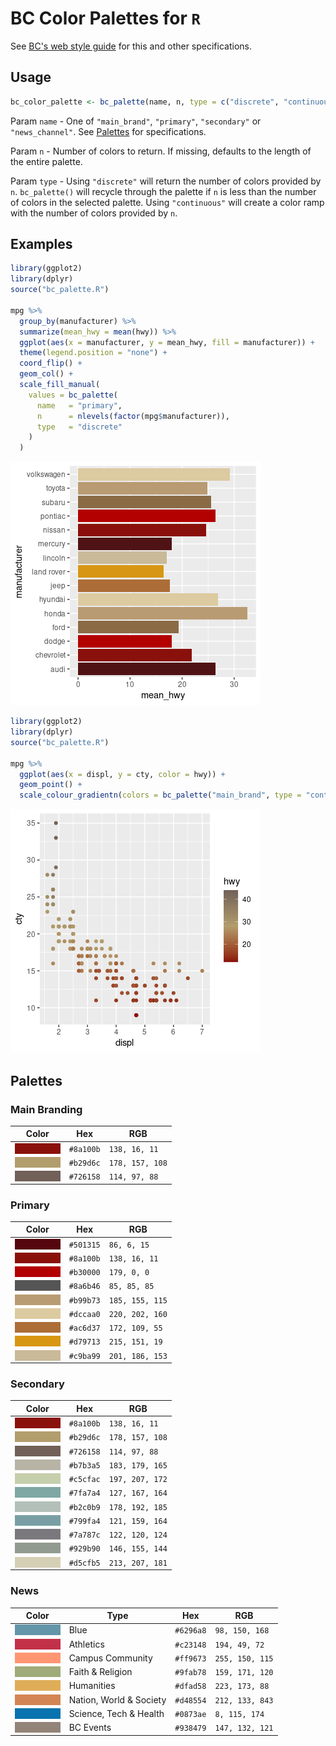 # BC Color Palettes for `R`

See [BC's web style guide](https://www.bc.edu/bc-web/styles/bc-web-style-guide/color.html) for this and other specifications.

## Usage
```R
bc_color_palette <- bc_palette(name, n, type = c("discrete", "continuous"))
```

Param `name` - One of `"main_brand"`, `"primary"`, `"secondary"` or `"news_channel"`. See [Palettes](#palettes) for specifications.

Param `n` - Number of colors to return. If missing, defaults to the length of the entire palette.

Param `type` - Using `"discrete"` will return the number of colors provided by `n`. `bc_palette()` will recycle through the palette if `n` is less than the number of colors in the selected palette. Using `"continuous"` will create a color ramp with the number of colors provided by `n`.

## Examples
```R
library(ggplot2)
library(dplyr)
source("bc_palette.R")

mpg %>%
  group_by(manufacturer) %>%
  summarize(mean_hwy = mean(hwy)) %>%
  ggplot(aes(x = manufacturer, y = mean_hwy, fill = manufacturer)) + 
  theme(legend.position = "none") + 
  coord_flip() +
  geom_col() +
  scale_fill_manual(
    values = bc_palette(
      name   = "primary",
      n      = nlevels(factor(mpg$manufacturer)), 
      type   = "discrete"
    )
  )
```
![Discrete Example](img/discrete.png)

```R
library(ggplot2)
library(dplyr)
source("bc_palette.R")

mpg %>%
  ggplot(aes(x = displ, y = cty, color = hwy)) + 
  geom_point() + 
  scale_colour_gradientn(colors = bc_palette("main_brand", type = "continuous"))
```
![Continuous Example](img/continuous.png)

## Palettes
### Main Branding

Color                                                                                      | Hex       | RGB           
---                                                                                        | ---       | ---            
<span style="background-color: rgb(138,16,11); color: rgb(138,16,11);">--------</span>     | `#8a100b` | `138, 16, 11`  
<span style="background-color: rgb(178,157,108); color: rgb(178,157,108);">--------</span> | `#b29d6c` | `178, 157, 108` 
<span style="background-color: rgb(114,97,88); color: rgb(114,97,88);">--------</span>     | `#726158` | `114, 97, 88`  


### Primary

Color                                                                                      | Hex       | RGB
---                                                                                        | ---       | ---    
<span style="background-color: rgb(86,6,15); color: rgb(86,6,15);">--------</span>         | `#501315` | `86, 6, 15`    
<span style="background-color: rgb(138,16,11); color: rgb(138,16,11);">--------</span>     | `#8a100b` | `138, 16, 11`   
<span style="background-color: rgb(179,0,0); color: rgb(179,0,0);">--------</span>         | `#b30000` | `179, 0, 0`    
<span style="background-color: rgb(85,85,85); color: rgb(85,85,85);">--------</span>       | `#8a6b46` | `85, 85, 85`   
<span style="background-color: rgb(185,155,115); color: rgb(185,155,115);">--------</span> | `#b99b73` | `185, 155, 115` 
<span style="background-color: rgb(220,202,160); color: rgb(220,202,160);">--------</span> | `#dccaa0` | `220, 202, 160`
<span style="background-color: rgb(172,109,55); color: rgb(172,109,55);">--------</span>   | `#ac6d37` | `172, 109, 55` 
<span style="background-color: rgb(215,151,19); color: rgb(215,151,19);">--------</span>   | `#d79713` | `215, 151, 19` 
<span style="background-color: rgb(201,186,153); color: rgb(201,186,153);">--------</span> | `#c9ba99` | `201, 186, 153`


### Secondary

Color                                                                                      | Hex       | RGB    
---                                                                                        | ---       | ---         
<span style="background-color: rgb(138,16,11); color: rgb(138,16,11);">--------</span>     | `#8a100b` | `138, 16, 11`  
<span style="background-color: rgb(178,157,108); color: rgb(178,157,108);">--------</span> | `#b29d6c` | `178, 157, 108`
<span style="background-color: rgb(114,97,88); color: rgb(114,97,88);">--------</span>     | `#726158` | `114, 97, 88`  
<span style="background-color: rgb(183,179,165); color: rgb(183,179,165);">--------</span> | `#b7b3a5` | `183, 179, 165` 
<span style="background-color: rgb(197,207,172); color: rgb(197,207,172);">--------</span> | `#c5cfac` | `197, 207, 172` 
<span style="background-color: rgb(127,167,164); color: rgb(127,167,164);">--------</span> | `#7fa7a4` | `127, 167, 164` 
<span style="background-color: rgb(178,192,185); color: rgb(178,192,185);">--------</span> | `#b2c0b9` | `178, 192, 185` 
<span style="background-color: rgb(121,159,164); color: rgb(121,159,164);">--------</span> | `#799fa4` | `121, 159, 164` 
<span style="background-color: rgb(122,120,124); color: rgb(122,120,124);">--------</span> | `#7a787c` | `122, 120, 124` 
<span style="background-color: rgb(146,155,144); color: rgb(146,155,144);">--------</span> | `#929b90` | `146, 155, 144` 
<span style="background-color: rgb(213,207,181); color: rgb(213,207,181);">--------</span> | `#d5cfb5` | `213, 207, 181`


### News

Color                                                                                      |  Type                   | Hex       | RGB        
---                                                                                        | ---                     | ---       | --- 
<span style="background-color: rgb(98,150,168); color: rgb(98,150,168)">--------</span>    | Blue                    | `#6296a8` | `98, 150, 168`   
<span style="background-color: rgb(194,49,72); color: rgb(194,49,72);">--------</span>     | Athletics               | `#c23148` | `194, 49, 72`  
<span style="background-color: rgb(255,150,115); color: rgb(255,150,115);">--------</span> | Campus Community        | `#ff9673` | `255, 150, 115`   
<span style="background-color: rgb(159,171,120); color: rgb(159,171,120);">--------</span> | Faith & Religion        | `#9fab78` | `159, 171, 120`  
<span style="background-color: rgb(223,173,88); color: rgb(223,173,88);">--------</span>   | Humanities              | `#dfad58` | `223, 173, 88` 
<span style="background-color: rgb(212,133,84); color: rgb(212,133,84);">--------</span>   | Nation, World & Society | `#d48554` | `212, 133, 843` 
<span style="background-color: rgb(8,115,174); color: rgb(8,115,174);">--------</span>     | Science, Tech & Health  | `#0873ae` | `8, 115, 174`  
<span style="background-color: rgb(147,132,121); color: rgb(147,132,121);">--------</span> | BC Events               | `#938479` | `147, 132, 121` 
